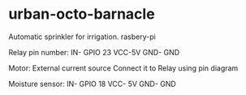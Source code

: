 # urban-octo-barnacle
Automatic sprinkler for irrigation.
rasbery-pi 


Relay pin number: 
              IN- GPIO 23
              VCC-5V
              GND- GND
              
Motor: External current source 
       Connect it to Relay using pin diagram
       
       
Moisture sensor: 
              IN- GPIO 18
              VCC- 5V
              GND- GND
